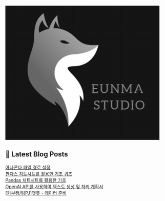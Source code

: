 
![Logo_EunmaStudio2](https://github.com/Oh-JunTaek/Blog/blob/main/Logo_EunmaStudio2.PNG)


## 📕 Latest Blog Posts

<a href=https://eunmastudio.tistory.com/7>아나콘다 파일 경로 설정</a></br><a href=https://eunmastudio.tistory.com/6>판다스 치트시트를 활용한 기초 퀴즈</a></br><a href=https://eunmastudio.tistory.com/5>Pandas 치트시트를 활용한 기초</a></br><a href=https://eunmastudio.tistory.com/4>OpenAI API를 사용하여 텍스트 생성 및 처리 계획서</a></br><a href=https://eunmastudio.tistory.com/3>[카부캠/팀PJ]챗봇 - 데이터 준비</a></br>